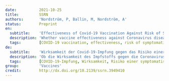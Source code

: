 ```yaml
---
date:          2021-10-25
title:         SSRN
authors:       'Nordström, P, Ballin, M, Nordström, A'
status:        Preprint
en:
  subtitle:    'Effectiveness of Covid-19 Vaccination Against Risk of Symptomatic Infection, Hospitalization, and Death Up to 9 Months: A Swedish Total-Population Cohort Study'
  description: 'Whether vaccine effectiveness against Coronavirus disease 2019 (Covid-19) lasts longer than 6 months is unclear. A retrospective cohort study was conducted using Swedish nationwide registries. The cohort comprised 842,974 pairs (N=1,684,958), including individuals vaccinated with 2 doses of ChAdOx1 nCoV-19, mRNA-1273, or BNT162b2, and matched unvaccinated individuals. Cases of symptomatic infection and severe Covid-19 (hospitalization or 30-day mortality after confirmed infection) were collected from 12 January to 4 October 2021. Vaccine effectiveness of BNT162b2 against infection waned progressively from 92% at day 15-30 to 47% at day 121-180, and from day 211 and onwards no effectiveness could be detected (23%). The effectiveness waned slightly slower for mRNA-1273, being estimated to 59% from day 181 and onwards. In contrast, effectiveness of ChAdOx1 nCoV-19 was generally lower and waned faster, with no effectiveness detected from day 121 and onwards (-19%), whereas effectiveness from heterologous ChAdOx1 nCoV-19/mRNA was maintained from 121 days and onwards (66%). Overall, vaccine effectiveness was lower and waned faster among men and older individuals. For the outcome severe Covid-19, effectiveness waned from 89% at day 15-30 to 42% from day 181 and onwards, with sensitivity analyses showing notable waning among men, older frail individuals, and individuals with comorbidities. Vaccine effectiveness against symptomatic Covid-19 infection wanes progressively over time across all subgroups, but at different rate according to type of vaccine, and faster for men and older frail individuals. The effectiveness against severe illness seems to remain high through 9 months, although not for men, older frail individuals, and individuals with comorbidities. This strengthens the evidence-based rationale for administration of a third booster dose.'
  tags:        [COVID-19 vaccination, effectiveness, risk of symptomatic infection, risk of hospitalization, risk of death, Sweden]
de:
  subtitle:    'Wirksamkeit der Covid-19-Impfung gegen das Risiko einer symptomatischen Infektion, eines Krankenhausaufenthalts und des Todes bis zu 9 Monaten: Eine schwedische Kohortenstudie an der Gesamtbevölkerung'
  description: 'Ob die Wirksamkeit des Impfstoffs gegen die Coronavirus-Krankheit 2019 (Covid-19) länger als 6 Monate anhält, ist unklar. Es wurde eine retrospektive Kohortenstudie unter Verwendung von schwedischen landesweiten Registern durchgeführt. Die Kohorte umfasste 842.974 Paare (N=1.684.958), darunter Personen, die mit 2 Dosen ChAdOx1 nCoV-19, mRNA-1273 oder BNT162b2 geimpft worden waren, und entsprechende ungeimpfte Personen. Fälle von symptomatischer Infektion und schwerer Covid-19 (Krankenhausaufenthalt oder 30-Tage-Sterblichkeit nach bestätigter Infektion) wurden vom 12. Januar bis 4. Oktober 2021 erfasst. Die Wirksamkeit des BNT162b2-Impfstoffs gegen die Infektion nahm schrittweise von 92 % am Tag 15-30 auf 47 % am Tag 121-180 ab, und ab Tag 211 konnte keine Wirksamkeit mehr festgestellt werden (23 %). Die Wirksamkeit von mRNA-1273 nahm etwas langsamer ab und wurde ab Tag 181 auf 59 % geschätzt. Im Gegensatz dazu war die Wirksamkeit von ChAdOx1 nCoV-19 generell geringer und nahm schneller ab, wobei ab Tag 121 keine Wirksamkeit mehr festgestellt werden konnte (-19 %), während die Wirksamkeit von heterologer ChAdOx1 nCoV-19/mRNA ab Tag 121 erhalten blieb (66 %). Insgesamt war die Wirksamkeit des Impfstoffs geringer und nahm bei Männern und älteren Personen schneller ab. Für das schwere Covid-19-Ergebnis nahm die Wirksamkeit von 89 % am Tag 15-30 auf 42 % ab Tag 181 ab, wobei Sensitivitätsanalysen eine deutliche Abnahme bei Männern, älteren gebrechlichen Personen und Personen mit Begleiterkrankungen zeigten. Die Wirksamkeit des Impfstoffs gegen symptomatische Covid-19-Infektionen nimmt in allen Untergruppen mit der Zeit ab, jedoch je nach Impfstofftyp unterschiedlich schnell und bei Männern und älteren gebrechlichen Personen schneller. Die Wirksamkeit gegen schwere Erkrankungen scheint bis zu 9 Monate lang hoch zu bleiben, allerdings nicht bei Männern, älteren gebrechlichen Personen und Personen mit Begleiterkrankungen. Dies stärkt die evidenzbasierte Begründung für die Verabreichung einer dritten Auffrischungsdosis.' 
  tags:        [COVID-19-Impfung, Wirksamkeit, Risiko einer symptomatischen Infektion, Risiko eines Krankenhausaufenthalts, Sterberisiko, Schweden]
group:         'Vaccines'
credit:        http://dx.doi.org/10.2139/ssrn.3949410
---
```

